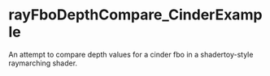 # rayFboDepthCompare_CinderExample
An attempt to compare depth values for a cinder fbo in a shadertoy-style raymarching shader.
